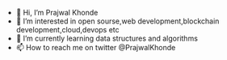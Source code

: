 - 👋 Hi, I’m Prajwal Khonde
- 👀 I’m interested in open sourse,web development,blockchain development,cloud,devops etc
- 🌱 I’m currently learning data structures and algorithms
- 📫 How to reach me on twitter @PrajwalKhonde

<!---
Prajwalkhonde/Prajwalkhonde is a ✨ special ✨ repository because its `README.md` (this file) appears on your GitHub profile.
You can click the Preview link to take a look at your changes.
--->
